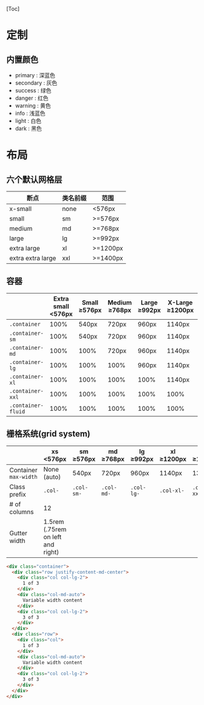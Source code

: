 [Toc]

# 定制

## 内置颜色

- primary : 深蓝色
- secondary : 灰色
- success : 绿色
- danger : 红色
- warning : 黄色
- info : 浅蓝色
- light : 白色
- dark : 黑色

# 布局

## 六个默认网格层

| 断点              | 类名前缀 | 范围     |
| ----------------- | -------- | -------- |
| x-small           | none     | <576px   |
| small             | sm       | >=576px  |
| medium            | md       | >=768px  |
| large             | lg       | >=992px  |
| extra large       | xl       | >=1200px |
| extra extra large | xxl      | >=1400px |

## 容器

|                    | Extra small <576px | Small ≥576px | Medium ≥768px | Large ≥992px | X-Large ≥1200px | XX-Large ≥1400px |
| ------------------ | ------------------ | ------------ | ------------- | ------------ | --------------- | ---------------- |
| `.container`       | 100%               | 540px        | 720px         | 960px        | 1140px          | 1320px           |
| `.container-sm`    | 100%               | 540px        | 720px         | 960px        | 1140px          | 1320px           |
| `.container-md`    | 100%               | 100%         | 720px         | 960px        | 1140px          | 1320px           |
| `.container-lg`    | 100%               | 100%         | 100%          | 960px        | 1140px          | 1320px           |
| `.container-xl`    | 100%               | 100%         | 100%          | 100%         | 1140px          | 1320px           |
| `.container-xxl`   | 100%               | 100%         | 100%          | 100%         | 100%            | 1320px           |
| `.container-fluid` | 100%               | 100%         | 100%          | 100%         | 100%            | 100%             |

## 栅格系统(grid system)

|                       | xs <576px                         | sm ≥576px  | md ≥768px  | lg ≥992px  | xl ≥1200px | xxl ≥1400px |
| --------------------- | --------------------------------- | ---------- | ---------- | ---------- | ---------- | ----------- |
| Container `max-width` | None (auto)                       | 540px      | 720px      | 960px      | 1140px     | 1320px      |
| Class prefix          | `.col-`                           | `.col-sm-` | `.col-md-` | `.col-lg-` | `.col-xl-` | `.col-xxl-` |
| # of columns          | 12                                |            |            |            |            |             |
| Gutter width          | 1.5rem (.75rem on left and right) |            |            |            |            |             |

```html
<div class="container">
  <div class="row justify-content-md-center">
    <div class="col col-lg-2">
      1 of 3
    </div>
    <div class="col-md-auto">
      Variable width content
    </div>
    <div class="col col-lg-2">
      3 of 3
    </div>
  </div>
  <div class="row">
    <div class="col">
      1 of 3
    </div>
    <div class="col-md-auto">
      Variable width content
    </div>
    <div class="col col-lg-2">
      3 of 3
    </div>
  </div>
</div>
```

